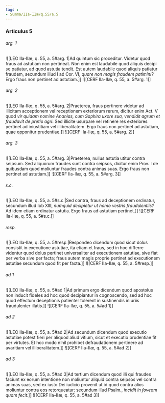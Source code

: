 ```yaml
---
tags : 
- Summa/IIa-IIæ/q.55/a.5
---
```


### Articulus 5

###### arg. 1
![[LEO IIa-IIæ, q. 55, a. 5#arg. 1|Ad quintum sic proceditur. Videtur quod fraus ad astutiam non pertineat. Non enim est laudabile quod aliquis decipi se patiatur, ad quod astutia tendit. Est autem laudabile quod aliquis patiatur fraudem, secundum illud I ad Cor. VI, *quare non magis fraudem patimini?* Ergo fraus non pertinet ad astutiam.]]
![[CERF IIa-IIæ, q. 55, a. 5#arg. 1]]

###### arg. 2
![[LEO IIa-IIæ, q. 55, a. 5#arg. 2|Praeterea, fraus pertinere videtur ad illicitam acceptionem vel receptionem exteriorum rerum, dicitur enim Act. V quod *vir quidam nomine Ananias, cum Saphira uxore sua, vendidit agrum et fraudavit de pretio agri*. Sed illicite usurpare vel retinere res exteriores pertinet ad iniustitiam vel illiberalitatem. Ergo fraus non pertinet ad astutiam, quae opponitur prudentiae.]]
![[CERF IIa-IIæ, q. 55, a. 5#arg. 2]]

###### arg. 3
![[LEO IIa-IIæ, q. 55, a. 5#arg. 3|Praeterea, nullus astutia utitur contra seipsum. Sed aliquorum fraudes sunt contra seipsos, dicitur enim Prov. I de quibusdam quod moliuntur fraudes contra animas suas. Ergo fraus non pertinet ad astutiam.]]
![[CERF IIa-IIæ, q. 55, a. 5#arg. 3]]

###### s.c.
![[LEO IIa-IIæ, q. 55, a. 5#s.c.|Sed contra, fraus ad deceptionem ordinatur, secundum illud Iob XIII, *numquid decipietur ut homo vestris fraudulentiis?* Ad idem etiam ordinatur astutia. Ergo fraus ad astutiam pertinet.]]
![[CERF IIa-IIæ, q. 55, a. 5#s.c.]]

###### resp.
![[LEO IIa-IIæ, q. 55, a. 5#resp.|Respondeo dicendum quod sicut dolus consistit in executione astutiae, ita etiam et fraus, sed in hoc differre videntur quod dolus pertinet universaliter ad executionem astutiae, sive fiat per verba sive per facta; fraus autem magis proprie pertinet ad executionem astutiae secundum quod fit per facta.]]
![[CERF IIa-IIæ, q. 55, a. 5#resp.]]

###### ad 1
![[LEO IIa-IIæ, q. 55, a. 5#ad 1|Ad primum ergo dicendum quod apostolus non inducit fideles ad hoc quod decipiantur in cognoscendo, sed ad hoc quod effectum deceptionis patienter tolerent in sustinendis iniuriis fraudulenter illatis.]]
![[CERF IIa-IIæ, q. 55, a. 5#ad 1]]

###### ad 2
![[LEO IIa-IIæ, q. 55, a. 5#ad 2|Ad secundum dicendum quod executio astutiae potest fieri per aliquod aliud vitium, sicut et executio prudentiae fit per virtutes. Et hoc modo nihil prohibet defraudationem pertinere ad avaritiam vel illiberalitatem.]]
![[CERF IIa-IIæ, q. 55, a. 5#ad 2]]

###### ad 3
![[LEO IIa-IIæ, q. 55, a. 5#ad 3|Ad tertium dicendum quod illi qui fraudes faciunt ex eorum intentione non moliuntur aliquid contra seipsos vel contra animas suas, sed ex iusto Dei iudicio provenit ut id quod contra alios moliuntur contra eos retorqueatur; secundum illud Psalm., *incidit in foveam quam fecit*.]]
![[CERF IIa-IIæ, q. 55, a. 5#ad 3]]

